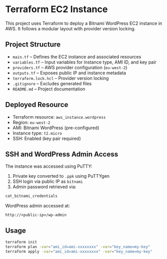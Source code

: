 # Terraform EC2 Instance

This project uses Terraform to deploy a Bitnami WordPress EC2 instance in AWS. It follows a modular layout with provider version locking.

## Project Structure

- `main.tf` – Defines the EC2 instance and associated resources
- `variables.tf` – Input variables for instance type, AMI ID, and key pair
- `providers.tf` – AWS provider configuration (`eu-west-2`)
- `outputs.tf` – Exposes public IP and instance metadata
- `terraform.lock.hcl` – Provider version locking
- `.gitignore` – Excludes generated files
- `README.md` – Project documentation

## Deployed Resource

- Terraform resource: `aws_instance.wordpress`
- Region: `eu-west-2`
- AMI: Bitnami WordPress (pre-configured)
- Instance type: `t2.micro`
- SSH: Enabled (key pair required)

## SSH and WordPress Admin Access

The instance was accessed using PuTTY:

1. Private key converted to `.ppk` using PuTTYgen
2. SSH login via public IP as `bitnami`
3. Admin password retrieved via:

```bash
cat_bitnami_credentials
```

WordPress admin accessed at:

```
http://<public-ip>/wp-admin
```

## Usage

```bash
terraform init
terraform plan -var="ami_id=ami-xxxxxxxx" -var="key_name=my-key"
terraform apply -var="ami_id=ami-xxxxxxxx" -var="key_name=my-key"
```
